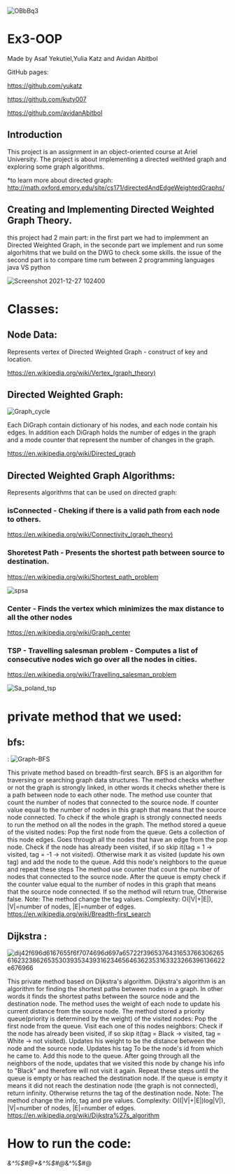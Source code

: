 ![OBbBq3](https://user-images.githubusercontent.com/80645472/147453679-3d4084f1-3aaa-4337-98d4-2a29a48ee295.gif)



# Ex3-OOP
Made by Asaf Yekutiel,Yulia Katz and Avidan Abitbol

GitHub pages:

https://github.com/yukatz

https://github.com/kuty007

https://github.com/avidanAbitbol

## Introduction
This project is an assignment in an object-oriented course at Ariel University.
The project is about implementing a directed weithted graph and exploring some graph algorithms.

*to learn more about directed graph:
http://math.oxford.emory.edu/site/cs171/directedAndEdgeWeightedGraphs/

## Creating and Implementing Directed Weighted Graph Theory.
this project had 2 main part: in the first part we had to implemment an Directed Weighted Graph,
in the seconde part we implement and run some algorhitms that we build on the DWG to check some skills.
the issue of the second part is to compare time rum between 2 programming languages java VS python

![Screenshot 2021-12-27 102400](https://user-images.githubusercontent.com/80645472/147451867-ab021e18-a248-4612-9bc5-fe54696540c8.png)

# Classes:
 ## Node Data:
 
Represents vertex of Directed Weighted Graph - construct of key and location. 

https://en.wikipedia.org/wiki/Vertex_(graph_theory)

 ## Directed Weighted Graph:
 ![Graph_cycle](https://user-images.githubusercontent.com/80645472/147454359-0387ac0e-709d-42ec-a23a-cf439a53f1a3.gif)
 
Each DiGraph contain dictionary of his nodes, and each node contain his edges.
In addition each DiGraph holds the number of edges in the graph and a mode counter 
that represent the number of changes in the graph. 

https://en.wikipedia.org/wiki/Directed_graph

 ## Directed Weighted Graph Algorithms:
 Represents algorithms that can be used on directed graph:

 ### isConnected - Cheking if there is a valid path from each node to others.
 
 https://en.wikipedia.org/wiki/Connectivity_(graph_theory)
 
  ### Shoretest Path - Presents the shortest path between source to destination. 
 
 https://en.wikipedia.org/wiki/Shortest_path_problem
 
 ![spsa](https://user-images.githubusercontent.com/80645472/147453694-41aaa2d4-bbec-4009-81f2-0dafbf440a5e.gif)
 
 
 ### Center - Finds the vertex which minimizes the max distance to all the other nodes
 
 https://en.wikipedia.org/wiki/Graph_center
 
  ### TSP - Travelling salesman problem - Computes a list of consecutive nodes wich go over all the nodes in cities.
 
 https://en.wikipedia.org/wiki/Travelling_salesman_problem
 
 ![Sa_poland_tsp](https://user-images.githubusercontent.com/80645472/147453871-36d85b77-5dd2-44d3-8109-51fe13cf781a.gif)
 
# private method that we used:

## bfs: 
: 
![Graph-BFS](https://user-images.githubusercontent.com/80645472/147453734-bd3b55a8-2914-47fb-a52b-0fffd7afbc2a.gif)

This private method based on breadth-first search. BFS is an algorithm for traversing or searching graph data structures. The method checks whether or not the graph is strongly linked, in other words it checks whether there is a path between node to each other node. The method use counter that count the number of nodes that connected to the source node. If counter value equal to the number of nodes in this graph that means that the source node connected. To check if the whole graph is strongly connected needs to run the method on all the nodes in the graph. The method stored a queue of the visited nodes:
Pop the first node from the queue.
Gets a collection of this node edges.
Goes through all the nodes that have an edge from the pop node.
Check if the node has already been visited, if so skip it(tag = 1 -> visited, tag = -1 -> not visited). Otherwise mark it as visited (update his own tag) and add the node to the queue.
Add this node's neighbors to the queue and repeat these steps The method use counter that count the number of nodes that connected to the source node. After the queue is empty check if the counter value equal to the number of nodes in this graph that means that the source node connected. If so the method will return true, Otherwise false. Note: The method change the tag values. Complexity: O(|V|+|E|), |V|=number of nodes, |E|=number of edges. 
https://en.wikipedia.org/wiki/Breadth-first_search

## Dijkstra :
![dij42f696d6167655f6f7074696d697a65722f396537643165376630626561623238626535303935343931623465646362353163323266396136622e676966](https://user-images.githubusercontent.com/80645472/147453744-c606fc19-6151-479c-97c8-faa4fd2dbbde.gif)

This private method based on Dijkstra's algorithm. Dijkstra's algorithm is an algorithm for finding the shortest paths between nodes in a graph. In other words it finds the shortest paths between the source node and the destination node. The method uses the weight of each node to update his current distance from the source node. The method stored a priority queue(priority is determined by the weight) of the visited nodes:
Pop the first node from the queue.
Visit each one of this nodes neighbors:
Check if the node has already been visited, if so skip it(tag = Black -> visited, tag = White -> not visited).
Updates his weight to be the distance between the node and the source node.
Updates his tag To be the node's id from which he came to.
Add this node to the queue.
After going through all the neighbors of the node, updates that we visited this node by change his info to "Black" and therefore will not visit it again.
Repeat these steps until the queue is empty or has reached the destination node. If the queue is empty it means it did not reach the destination node (the graph is not connected), return infinity. Otherwise returns the tag of the destination node. Note: The method change the info, tag and pre values. Complexity: O((|V|+|E|)log|V|), |V|=number of nodes, |E|=number of edges. 
https://en.wikipedia.org/wiki/Dijkstra%27s_algorithm

# How to run the code:
*&^%$#@*&^%$#@*&^%$#@
